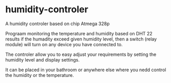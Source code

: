 # humidity-controler
A humidity controler based on chip Atmega 328p

Prograam monitoring the temperature and humidity based on DHT 22 results
if the humadity exceed given humidity level, then a switch (relay module) will turn on any device you have connected to.

The controler allow you to easy adjust your requirements by setting the humidity level and display settings.

It can be placed in your bathroom or anywhere else where you nedd control the humidity or the temperature.

